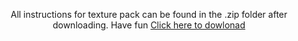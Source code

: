 <p align="center">All instructions for texture pack can be found in the .zip folder after downloading. Have fun
<a href="http://www.mediafire.com/file/m697xiiqabqhafn/majotxt.zip/file" title="Download Majo TXT">Click here to dowlonad</a></p>
